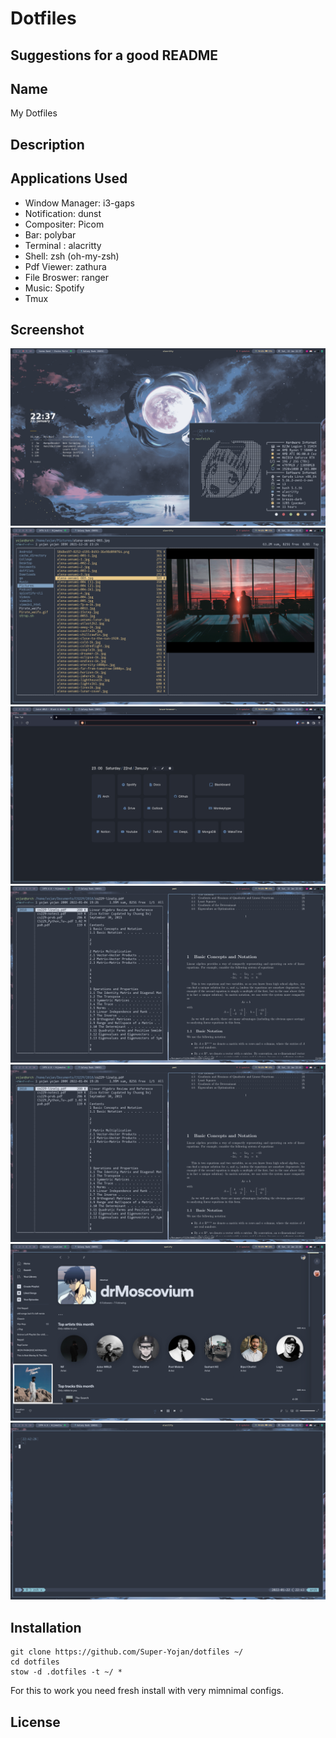 # Dotfiles


## Suggestions for a good README

## Name

My Dotfiles

## Description

## Applications Used

* Window Manager: i3-gaps
* Notification: dunst
* Compositer: Picom
* Bar: polybar
* Terminal : alacritty
* Shell: zsh (oh-my-zsh)
* Pdf Viewer: zathura
* File Broswer: ranger
* Music: Spotify
* Tmux

## Screenshot

![screenshot](image/screenshot1.png)
![screenshot](image/screenshot2.png)
![screenshot](image/screenshot3.png)
![screenshot](image/screenshot4.png)
![screenshot](image/screenshot4.png)
![screenshot](image/screenshot5.png)
![screenshot](image/screenshot6.png)

## Installation

```
git clone https://github.com/Super-Yojan/dotfiles ~/
cd dotfiles
stow -d .dotfiles -t ~/ *
```
For this to work you need fresh install with very mimnimal configs.


## License



